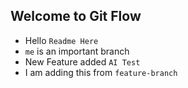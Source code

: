 ## Welcome to Git Flow

- Hello `Readme Here`
- `me` is an important branch
- New Feature added `AI Test`
- I am adding this from `feature-branch`